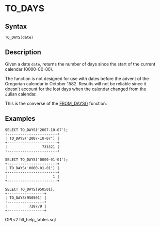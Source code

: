 
# TO_DAYS

## Syntax


```
TO_DAYS(date)
```

## Description


Given a date `date`, returns the number of days since the start of the current calendar (0000-00-00).


The function is not designed for use with dates before the advent of the Gregorian calendar in October 1582. Results will not be reliable since it doesn't account for the lost days when the calendar changed from the Julian calendar.


This is the converse of the [FROM_DAYS()](from_days.md) function.


## Examples


```
SELECT TO_DAYS('2007-10-07');
+-----------------------+
| TO_DAYS('2007-10-07') |
+-----------------------+
|                733321 |
+-----------------------+

SELECT TO_DAYS('0000-01-01');
+-----------------------+
| TO_DAYS('0000-01-01') |
+-----------------------+
|                     1 |
+-----------------------+

SELECT TO_DAYS(950501);
+-----------------+
| TO_DAYS(950501) |
+-----------------+
|          728779 |
+-----------------+
```


GPLv2 fill_help_tables.sql

